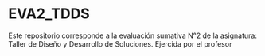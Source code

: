 # EVA2_TDDS
Este repositorio corresponde a la evaluación sumativa N°2 de la asignatura: Taller de Diseño y Desarrollo de Soluciones. Ejercida por el profesor 

